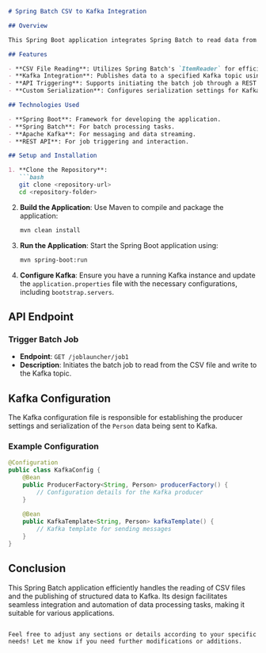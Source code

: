 ```markdown
# Spring Batch CSV to Kafka Integration

## Overview

This Spring Boot application integrates Spring Batch to read data from a CSV file and publish it to a Kafka topic. The application includes a REST API controller that triggers the batch job, allowing for easy interaction and automation of data processing workflows. The CSV data is mapped to a payload named `Person`, enabling structured handling of the data.

## Features

- **CSV File Reading**: Utilizes Spring Batch's `ItemReader` for efficient data extraction from CSV files.
- **Kafka Integration**: Publishes data to a specified Kafka topic using Spring Batch's `ItemWriter`.
- **API Triggering**: Supports initiating the batch job through a REST API, allowing for integration with other systems.
- **Custom Serialization**: Configures serialization settings for Kafka, ensuring that the `Person` objects are correctly serialized when sent to the topic.

## Technologies Used

- **Spring Boot**: Framework for developing the application.
- **Spring Batch**: For batch processing tasks.
- **Apache Kafka**: For messaging and data streaming.
- **REST API**: For job triggering and interaction.

## Setup and Installation

1. **Clone the Repository**:
   ```bash
   git clone <repository-url>
   cd <repository-folder>
   ```

2. **Build the Application**:
   Use Maven to compile and package the application:
   ```bash
   mvn clean install
   ```

3. **Run the Application**:
   Start the Spring Boot application using:
   ```bash
   mvn spring-boot:run
   ```

4. **Configure Kafka**:
   Ensure you have a running Kafka instance and update the `application.properties` file with the necessary configurations, including `bootstrap.servers`.

## API Endpoint

### Trigger Batch Job

- **Endpoint**: `GET /joblauncher/job1`
- **Description**: Initiates the batch job to read from the CSV file and write to the Kafka topic.

## Kafka Configuration

The Kafka configuration file is responsible for establishing the producer settings and serialization of the `Person` data being sent to Kafka.

### Example Configuration

```java
@Configuration
public class KafkaConfig {
    @Bean
    public ProducerFactory<String, Person> producerFactory() {
        // Configuration details for the Kafka producer
    }
    
    @Bean
    public KafkaTemplate<String, Person> kafkaTemplate() {
        // Kafka template for sending messages
    }
}
```

## Conclusion

This Spring Batch application efficiently handles the reading of CSV files and the publishing of structured data to Kafka. Its design facilitates seamless integration and automation of data processing tasks, making it suitable for various applications.

```

Feel free to adjust any sections or details according to your specific needs! Let me know if you need further modifications or additions.
